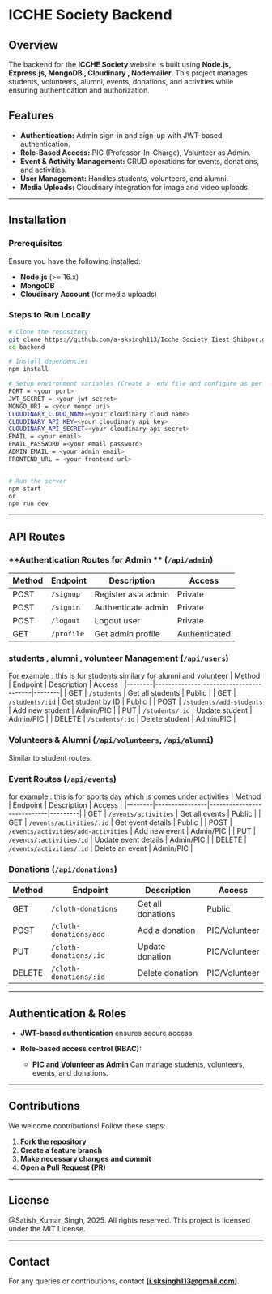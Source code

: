 # ICCHE Society Backend

## Overview
The backend for the **ICCHE Society** website is built using **Node.js, Express.js, MongoDB , Cloudinary , Nodemailer**. This project manages students, volunteers, alumni, events, donations, and activities while ensuring authentication and authorization.

## Features
- **Authentication:** Admin sign-in and sign-up with JWT-based authentication.
- **Role-Based Access:**  PIC (Professor-In-Charge), Volunteer as Admin.
- **Event & Activity Management:** CRUD operations for events, donations, and activities.
- **User Management:** Handles students, volunteers, and alumni.
- **Media Uploads:** Cloudinary integration for image and video uploads.

---

## Installation

### Prerequisites
Ensure you have the following installed:
- **Node.js** (>= 16.x)
- **MongoDB**
- **Cloudinary Account** (for media uploads)

### Steps to Run Locally
```bash
# Clone the repository
git clone https://github.com/a-sksingh113/Icche_Society_Iiest_Shibpur.git
cd backend

# Install dependencies
npm install

# Setup environment variables (Create a .env file and configure as per .env.example)
PORT = <your port>
JWT_SECRET = <your jwt secret>
MONGO_URI = <your mongo uri>
CLOUDINARY_CLOUD_NAME=<your cloudinary cloud name>
CLOUDINARY_API_KEY=<your cloudinary api key>
CLOUDINARY_API_SECRET=<your cloudinary api secret>
EMAIL = <your email>
EMAIL_PASSWORD =<your email password>
ADMIN_EMAIL = <your admin email>
FRONTEND_URL = <your frontend url>


# Run the server
npm start 
or 
npm run dev
```

---

## API Routes

### **Authentication Routes for Admin ** (`/api/admin`)
| Method | Endpoint       | Description              | Access  |
|--------|---------------|--------------------------|---------|
| POST   | `/signup`      | Register as a admin      | Private  |
| POST   | `/signin`       | Authenticate admin        | Private |
| POST   | `/logout`      | Logout user              | Private  |
| GET    | `/profile`     | Get admin profile         | Authenticated |

### **students , alumni , volunteer  Management** (`/api/users`)
For example : this is for students similary for alumni and volunteer 
| Method | Endpoint      | Description             | Access |
|--------|--------------|-------------------------|--------|
| GET    | `/students`  | Get all students        | Public |
| GET    | `/students/:id` | Get student by ID | Public |
| POST   | `/students/add-students` | Add new student | Admin/PIC |
| PUT    | `/students/:id` | Update student | Admin/PIC |
| DELETE | `/students/:id` | Delete student | Admin/PIC |

### **Volunteers & Alumni** (`/api/volunteers`, `/api/alumni`)
Similar to student routes.

### **Event Routes** (`/api/events`)
for example : this is for sports day which is comes under activities
| Method | Endpoint        | Description                | Access  |
|--------|----------------|----------------------------|---------|
| GET    | `/events/activities`      | Get all events             | Public  |
| GET    | `/events/activities/:id`  | Get event details          | Public  |
| POST   | `/events/activities/add-activities`  | Add new event              | Admin/PIC |
| PUT    | `/events/:activities/id`  | Update event details       | Admin/PIC |
| DELETE | `/events/activities/:id`  | Delete an event            | Admin/PIC |

### **Donations** (`/api/donations`)
| Method | Endpoint      | Description             | Access  |
|--------|--------------|-------------------------|---------|
| GET    | `/cloth-donations`  | Get all donations        | Public  |
| POST   | `/cloth-donations/add` | Add a donation        | PIC/Volunteer |
| PUT    | `/cloth-donations/:id` | Update donation       | PIC/Volunteer |
| DELETE | `/cloth-donations/:id` | Delete donation       | PIC/Volunteer |


---

## Authentication & Roles
- **JWT-based authentication** ensures secure access.
- **Role-based access control (RBAC):**
 
  - **PIC and Volunteer as Admin** Can manage students, volunteers, events, and donations.
 

---

## Contributions
We welcome contributions! Follow these steps:
1. **Fork the repository**
2. **Create a feature branch**
3. **Make necessary changes and commit**
4. **Open a Pull Request (PR)**

---
## License
@Satish_Kumar_Singh, 2025. All rights reserved.
This project is licensed under the MIT License.

---

## Contact
For any queries or contributions, contact **[i.sksingh113@gmail.com]**.

